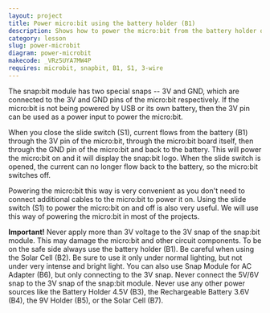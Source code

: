 ```yaml
---
layout: project
title: Power micro:bit using the battery holder (B1)
description: Shows how to power the micro:bit from the battery holder of Snap Circuits.
category: lesson
slug: power-microbit
diagram: power-microbit
makecode: _VRz5UYA7MW4P
requires: microbit, snapbit, B1, S1, 3-wire
---
```


The snap:bit module has two special snaps -- 3V and GND, which are connected to the 3V and GND pins of the micro:bit respectively. If the micro:bit is not being powered by USB or its own battery, then the 3V pin can be used as a power input to power the micro:bit. 

When you close the slide switch (S1), current flows from the battery (B1) through the 3V pin of the micro:bit, through the micro:bit board itself, then through the GND pin of the micro:bit and back to the battery. This will power the micro:bit on and it will display the snap:bit logo. When the slide switch is opened, the current can no longer flow back to the battery, so the micro:bit switches off.

Powering the micro:bit this way is very convenient as you don't need to connect additional cables to the micro:bit to power it on. Using the slide switch (S1) to power the micro:bit on and off is also very useful. We will use this way of powering the micro:bit in most of the projects.

**Important!** Never apply more than 3V voltage to the 3V snap of the snap:bit module. This may damage the micro:bit and other circuit components. To be on the safe side always use the battery holder (B1). Be careful when using the Solar Cell (B2). Be sure to use it only under normal lighting, but not under very intense and bright light. You can also use Snap Module for AC Adapter (B6), but only connecting to the 3V snap. Never connect the 5V/6V snap to the 3V snap of the snap:bit module. Never use any other power sources like the Battery Holder 4.5V (B3), the Rechargeable Battery 3.6V (B4), the 9V Holder (B5), or the Solar Cell (B7).
